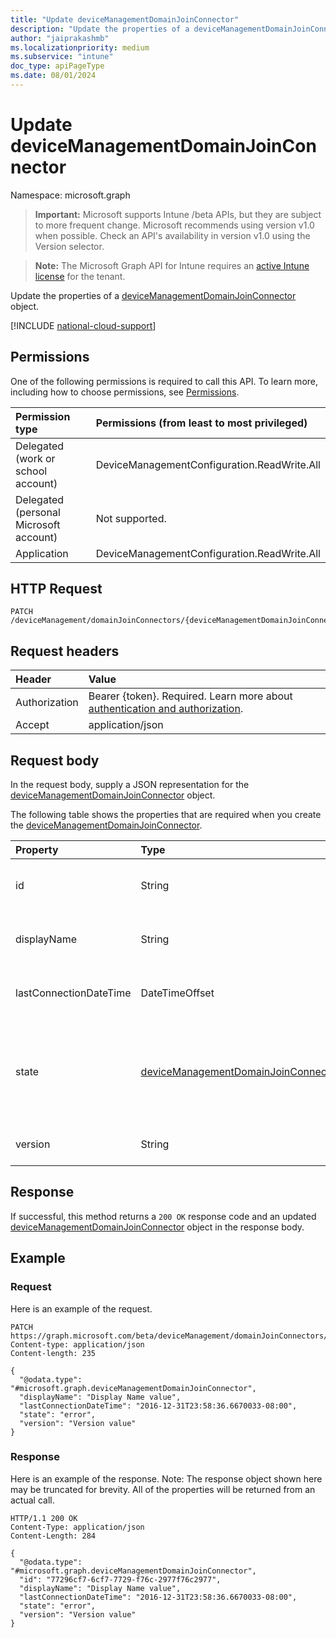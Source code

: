 ```yaml
---
title: "Update deviceManagementDomainJoinConnector"
description: "Update the properties of a deviceManagementDomainJoinConnector object."
author: "jaiprakashmb"
ms.localizationpriority: medium
ms.subservice: "intune"
doc_type: apiPageType
ms.date: 08/01/2024
---
```


# Update deviceManagementDomainJoinConnector

Namespace: microsoft.graph

> **Important:** Microsoft supports Intune /beta APIs, but they are subject to more frequent change. Microsoft recommends using version v1.0 when possible. Check an API's availability in version v1.0 using the Version selector.

> **Note:** The Microsoft Graph API for Intune requires an [active Intune license](https://go.microsoft.com/fwlink/?linkid=839381) for the tenant.

Update the properties of a [deviceManagementDomainJoinConnector](../resources/intune-odj-devicemanagementdomainjoinconnector.md) object.

[!INCLUDE [national-cloud-support](../../includes/all-clouds.md)]

## Permissions
One of the following permissions is required to call this API. To learn more, including how to choose permissions, see [Permissions](/graph/permissions-reference).

|Permission type|Permissions (from least to most privileged)|
|:---|:---|
|Delegated (work or school account)|DeviceManagementConfiguration.ReadWrite.All|
|Delegated (personal Microsoft account)|Not supported.|
|Application|DeviceManagementConfiguration.ReadWrite.All|

## HTTP Request
<!-- {
  "blockType": "ignored"
}
-->
```http
PATCH /deviceManagement/domainJoinConnectors/{deviceManagementDomainJoinConnectorId}
```

## Request headers
|Header|Value|
|:---|:---|
|Authorization|Bearer {token}. Required. Learn more about [authentication and authorization](/graph/auth/auth-concepts).|
|Accept|application/json|

## Request body
In the request body, supply a JSON representation for the [deviceManagementDomainJoinConnector](../resources/intune-odj-devicemanagementdomainjoinconnector.md) object.

The following table shows the properties that are required when you create the [deviceManagementDomainJoinConnector](../resources/intune-odj-devicemanagementdomainjoinconnector.md).

|Property|Type|Description|
|:---|:---|:---|
|id|String|Unique identifier to represent a connector.|
|displayName|String|The connector display name.|
|lastConnectionDateTime|DateTimeOffset|Last time connector contacted Intune.|
|state|[deviceManagementDomainJoinConnectorState](../resources/intune-odj-devicemanagementdomainjoinconnectorstate.md)|The connector state. Possible values are: `active`, `error`, `inactive`.|
|version|String|The version of the connector.|



## Response
If successful, this method returns a `200 OK` response code and an updated [deviceManagementDomainJoinConnector](../resources/intune-odj-devicemanagementdomainjoinconnector.md) object in the response body.

## Example

### Request
Here is an example of the request.
```http
PATCH https://graph.microsoft.com/beta/deviceManagement/domainJoinConnectors/{deviceManagementDomainJoinConnectorId}
Content-type: application/json
Content-length: 235

{
  "@odata.type": "#microsoft.graph.deviceManagementDomainJoinConnector",
  "displayName": "Display Name value",
  "lastConnectionDateTime": "2016-12-31T23:58:36.6670033-08:00",
  "state": "error",
  "version": "Version value"
}
```

### Response
Here is an example of the response. Note: The response object shown here may be truncated for brevity. All of the properties will be returned from an actual call.
```http
HTTP/1.1 200 OK
Content-Type: application/json
Content-Length: 284

{
  "@odata.type": "#microsoft.graph.deviceManagementDomainJoinConnector",
  "id": "77296cf7-6cf7-7729-f76c-2977f76c2977",
  "displayName": "Display Name value",
  "lastConnectionDateTime": "2016-12-31T23:58:36.6670033-08:00",
  "state": "error",
  "version": "Version value"
}
```
